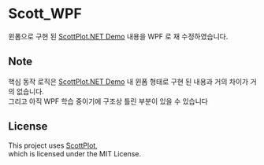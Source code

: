 # Scott_WPF
윈폼으로 구현 된 [ScottPlot.NET Demo](https://scottplot.net/demo/5.0/) 내용을 WPF 로 재 수정하였습니다.

## Note
핵심 동작 로직은 [ScottPlot.NET Demo](https://scottplot.net/demo/5.0/) 내 윈폼 형태로 구현 된 내용과 거의 차이가 거의 없습니다.  
그리고 아직 WPF 학습 중이기에 구조상 틀린 부분이 있을 수 있습니다

## License
This project uses [ScottPlot](https://github.com/ScottPlot/ScottPlot),  
which is licensed under the MIT License.
